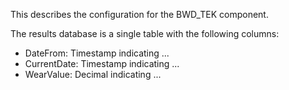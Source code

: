 This describes the configuration for the BWD_TEK component.

The results database is a single table with the following columns:

  - DateFrom: Timestamp indicating ... 
  - CurrentDate: Timestamp indicating ... 
  - WearValue: Decimal indicating ...  
